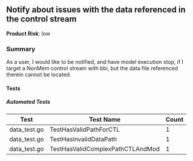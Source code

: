 ## Notify about issues with the data referenced in the control stream
**Product Risk**: low

### Summary
As a user, I would like to be notified, and have model execution stop, if I target a NonMem control stream with bbi, 
but the data file referenced therein cannot be located. 

#### Tests

##### Automated Tests

Test | Test Name | Count
-----|-----------|-------
data_test.go| TestHasValidPathForCTL | 1
data_test.go| TestHasInvalidDataPath | 1
data_test.go| TestHasValidComplexPathCTLAndMod | 1
